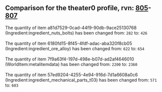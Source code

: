 ## Comparison for the theater0 profile, rvn: [805](https://github.com/PRO100KatYT/FortniteProfileRevisions/tree/main/profiles/theater0/805%20theater0.json)-[807](https://github.com/PRO100KatYT/FortniteProfileRevisions/tree/main/profiles/theater0/807%20theater0.json)

The quantity of item a81d7529-0cad-44f9-90db-9ace25130768 (Ingredient:ingredient_nuts_bolts) has been changed from: `282` to: `426`
<br><br>
The quantity of item 6180fd15-8f45-4fdf-adac-aba320f8cb05 (Ingredient:ingredient_ore_alloy) has been changed from: `622` to: `654`
<br><br>
The quantity of item 7f9a63f4-197d-498e-b07d-ad2af4646010 (WorldItem:metalitemdata) has been changed from: `2200` to: `2360`
<br><br>
The quantity of item 57ed9204-4255-4e94-916d-7d1a6608a0c6 (Ingredient:ingredient_mechanical_parts_t03) has been changed from: `571` to: `603`
<br><br>
